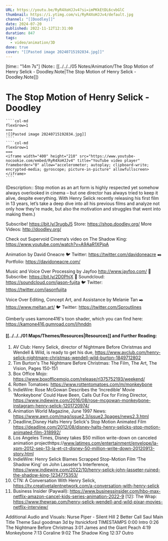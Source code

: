```yaml
---
URL: https://youtu.be/RyR4XoHJJv4?si=imPKkEtDL6cvbGlC
thumbnail: https://i.ytimg.com/vi/RyR4XoHJJv4/default.jpg
channel: "[[Doodley]]"
date: 2024-07-20
published: 2022-11-12T12:31:00
duration: 847
tags:
  - video/animation/3D
done: true
cover: "[[Pasted image 20240715192834.jpg]]"
---
```

[time:: "14m 7s"] 
(Note:: [[../../../05 Notes/Animation/The Stop Motion of Henry Selick - Doodley.Note|The Stop Motion of Henry Selick - Doodley.Note]])
# The Stop Motion of Henry Selick - Doodley
`````col
````col-md
flexGrow=1
===
![[Pasted image 20240715192834.jpg]]
````
````col-md
flexGrow=1
===
<iframe width="400" height="210" src="https://www.youtube-nocookie.com/embed/RyR4XoHJJv4" title="YouTube video player" frameborder="0" allow="accelerometer; autoplay; clipboard-write; encrypted-media; gyroscope; picture-in-picture" allowfullscreen></iframe>
````
`````
(Description:: Stop motion as an art form is highly respected yet somehow always overlooked in cinema – but one director has always tried to keep it alive, despite everything. With Henry Selick recently releasing his first film in 13 years, let’s take a deep dive into all his previous films and analyze not only how they’re made, but also the motivation and struggles that went into making them.)

Subscribe!  https://bit.ly/3rugbJ5 
Store: https://shop.doodley.org/
More Videos: http://doodley.org/

Check out Supervoid Cinema’s video on The Shadow King:
https://www.youtube.com/watch?v=A9AaR1XPjpA

Animation by David Oneacre
🐦 Twitter: https://twitter.com/davidoneacre
✒️ Portfolio: https://davidoneacre.com/

Music and Voice Over Processing by Jayfoo
http://www.jayfoo.com/
📼  Subscribe: https://bit.ly/2D0PhjX
🎵 Soundcloud: https://soundcloud.com/jason-fujita
🐦 Twitter: https://twitter.com/jasonfujita

Voice Over Editing, Concept Art, and Assistance by Melanie Tan
✒️ https://www.meltan.art/
🐦 Twitter: https://twitter.com/Sproutlines

Gimberly uses kamone416's toon shader, which you can find here:
https://kamone416.gumroad.com/l/hnddn

#### [[../../../01 Maps/Themes/Resources|Resources]] and Further Reading:
1. AV Club: Henry Selick, director of Nightmare Before Christmas and Wendell & Wild, is ready to get his due, https://www.avclub.com/henry-selick-nightmare-christmas-wendell-wild-burton-1849712802
2. Tim Burton's The Nightmare Before Christmas: The Film, The Art, The Vision, Pages 150-151
3. Box Office Mojo: https://www.boxofficemojo.com/release/rl375752193/weekend/
4. Rotten Tomatoes: https://www.rottentomatoes.com/m/monkeybone
5. IndieWire: Rose McGowan Describes the ‘Incredible’ Movie ‘Monkeybone’ Could Have Been, Calls Out Fox for Firing Director, https://www.indiewire.com/2016/08/rose-mcgowan-monkeybone-instagram-henry-selick-1201720974/
6. Animation World Magazine, June 1997 News: https://www.awn.com/mag/issue2.3/issue2.3pages/news2.3.html
7. Deadline,Disney Halts Henry Selick's Stop Motion Animated Film  https://deadline.com/2012/08/disney-halts-henry-selicks-stop-motion-animated-film-318992/
8. Los Angeles Times, Disney takes $50 million write-down on canceled animation projecthttps://www.latimes.com/entertainment/envelope/la-xpm-2012-sep-13-la-et-ct-disney-50-million-write-down-20120913-story.html
9. IndieWire: Henry Selick Blames Scrapped Stop-Motion Film ‘The Shadow King’ on John Lasseter’s Interference, https://www.indiewire.com/2022/10/henry-selick-john-lasseter-ruined-the-shadow-king-1234775353/
10. CTN: A Conversation With Henry Selick, https://tv.creativetalentnetwork.com/a-conversation-with-henry-selick
11. Business Insider (Paywall): https://www.businessinsider.com/hbo-max-netflix-amazon-cancel-kids-series-animation-2022-9
[12]: The Wrap: https://www.thewrap.com/henry-selick-wendell-and-wild-pixar-movies-netflix-interview/

Additional Audio and Visuals:
Nurse Piper - Silent Hill 2
Better Call Saul Main Title Theme
Saul goodman 3d by Itsnickford
TIMESTAMPS
0:00 Intro
0:26 The Nightmare Before Christmas
3:01 James and the Giant Peach
4:19 Monkeybone
7:13 Coraline
9:02 The Shadow King
12:37 Outro
